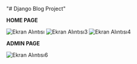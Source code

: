 "# Django Blog Project"

**HOME PAGE**

![Ekran Alıntısı](https://user-images.githubusercontent.com/37957489/88062024-f24b0580-cb70-11ea-8287-f52d788f6786.PNG)
![Ekran Alıntısı3](https://user-images.githubusercontent.com/37957489/88062910-165b1680-cb72-11ea-8d52-9b27a46efcc9.PNG)
![Ekran Alıntısı4](https://user-images.githubusercontent.com/37957489/88062792-f592c100-cb71-11ea-8fab-476557392941.PNG)


**ADMIN PAGE**

![Ekran Alıntısı6](https://user-images.githubusercontent.com/37957489/88062597-b8c6ca00-cb71-11ea-92b9-9987e22ec1ab.PNG)
